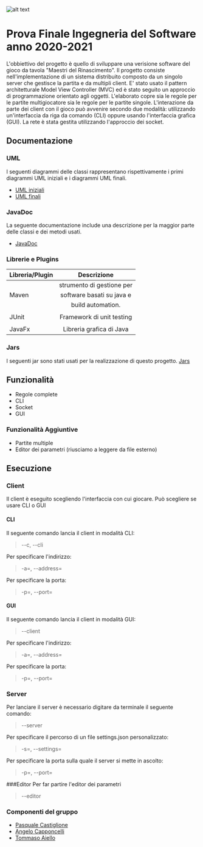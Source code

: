 ![alt text](https://i2.wp.com/geek.pizza/wp-content/uploads/2020/04/Copertina-Maestri-del-Rinascimento.jpg)
# Prova Finale Ingegneria del Software anno 2020-2021

L'obbiettivo del progetto è quello di sviluppare una verisione software del gioco da tavola "Maestri del Rinascimento".
Il progetto consiste nell'implementazione di un sistema distribuito composto da un singolo server che gestisce la partita e 
da multipli client.
E' stato usato il pattern architetturale Model View Controller (MVC) ed è stato seguito un approccio di programmazione orientato agli oggetti.
L'elaborato copre sia le regole per le partite multigiocatore sia le regole per le partite singole.
L'interazione da parte dei client con il gioco può avvenire secondo due modalità: utilizzando un'interfaccia da riga da comando (CLI) oppure 
usando l'interfaccia grafica (GUI).
La rete è stata gestita utilizzando l'approccio dei socket.

## Documentazione

### UML 
I seguenti diagrammi delle classi rappresentano rispettivamente i primi diagrammi UML iniziali e i diagrammi UML finali.
* [UML iniziali](https://github.com/pasqualecastiglione/ingswAM2021-Aiello-Capponcelli-Castiglione/blob/master/UML_Iniziale.pdf)
* [UML finali]()

### JavaDoc
La seguente documentazione include una descrizione per la maggior parte delle classi e dei metodi usati.
* [JavaDoc](https://github.com/pasqualecastiglione/ingswAM2021-Aiello-Capponcelli-Castiglione/blob/master/index.html)

### Librerie e Plugins

| Libreria/Plugin    |       Descrizione       |
|--------------------|:-----------------------:|
|                    |strumento di gestione per|
|       Maven        |software basati su java e|
|                    |build automation.        |
|                    |                         |
|        JUnit       |Framework di unit testing|
|                    |                         |
|       JavaFx       |Libreria grafica di Java |


### Jars
I seguenti jar sono stati usati per la realizzazione di questo progetto.
[Jars]()


## Funzionalità
 * Regole complete
 * CLI
 * Socket
 * GUI

### Funzionalità Aggiuntive

 * Partite multiple 
 * Editor dei parametri (riusciamo a leggere da file esterno)


## Esecuzione

### Client
Il client è eseguito scegliendo l'interfaccia con cui giocare. Può scegliere se usare CLI o GUI
#### CLI
Il seguente comando lancia il client in modalità CLI:

> --c, --cli

Per specificare l'indirizzo:
> -a=, --address=

Per specificare la porta:
> -p=, --port=

#### GUI
Il seguente comando lancia il client in modalità GUI:
> --client 

Per specificare l'indirizzo:
> -a=, --address=

Per specificare la porta:
> -p=, --port=

### Server
Per lanciare il server è necessario digitare da terminale il seguente comando:
> --server

Per specificare il percorso di un file settings.json personalizzato:
> -s=, --settings=

Per specificare la porta sulla quale il server si mette in ascolto:
> -p=, --port=

###Editor
Per far partire l'editor dei parametri
> --editor


### Componenti del gruppo
* [Pasquale Castiglione](https://github.com/pasqualecastiglione)
* [Angelo Capponcelli](https://github.com/angelocapponcelli)
* [Tommaso Aiello](https://github.com/tommasoaiello)
